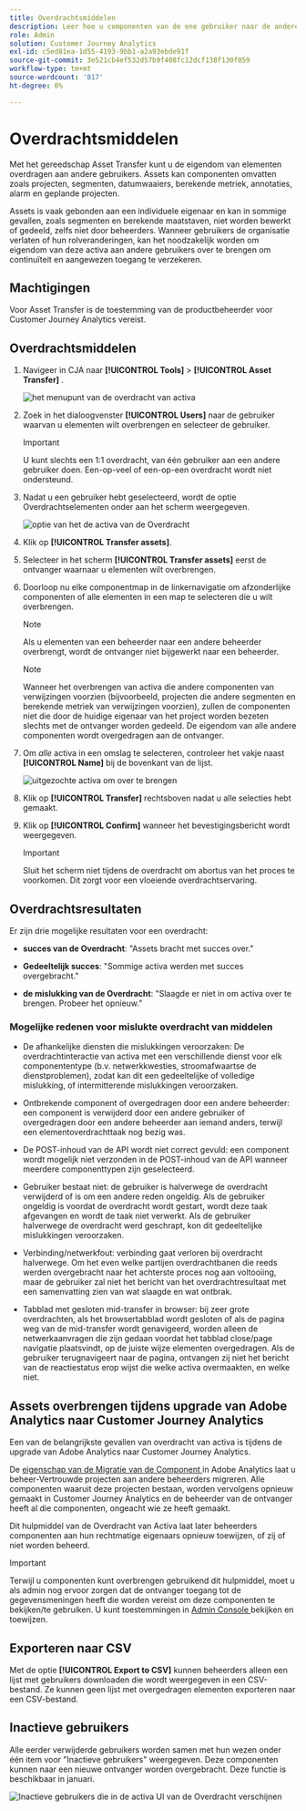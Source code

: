 ```yaml
---
title: Overdrachtsmiddelen
description: Leer hoe u componenten van de ene gebruiker naar de andere kunt overbrengen
role: Admin
solution: Customer Journey Analytics
exl-id: c5ed81ea-1d55-4193-9bb1-a2a93ebde91f
source-git-commit: 3e521cb4ef532d57b9f408fc12dcf138f130f059
workflow-type: tm+mt
source-wordcount: '817'
ht-degree: 0%

---
```


# Overdrachtsmiddelen

Met het gereedschap Asset Transfer kunt u de eigendom van elementen overdragen aan andere gebruikers. Assets kan componenten omvatten zoals projecten, segmenten, datumwaaiers, berekende metriek, annotaties, alarm en geplande projecten.

Assets is vaak gebonden aan een individuele eigenaar en kan in sommige gevallen, zoals segmenten en berekende maatstaven, niet worden bewerkt of gedeeld, zelfs niet door beheerders. Wanneer gebruikers de organisatie verlaten of hun rolveranderingen, kan het noodzakelijk worden om eigendom van deze activa aan andere gebruikers over te brengen om continuïteit en aangewezen toegang te verzekeren.

## Machtigingen

Voor Asset Transfer is de toestemming van de productbeheerder voor Customer Journey Analytics vereist.

## Overdrachtsmiddelen

1. Navigeer in CJA naar **[!UICONTROL Tools]** > **[!UICONTROL Asset Transfer]** .

   ![ het menupunt van de overdracht van activa ](/help/tools/asset-transfer/assets/asset-transfer.png)

1. Zoek in het dialoogvenster **[!UICONTROL Users]** naar de gebruiker waarvan u elementen wilt overbrengen en selecteer de gebruiker.

   >[!IMPORTANT]
   >
   >U kunt slechts een 1:1 overdracht, van één gebruiker aan een andere gebruiker doen. Een-op-veel of een-op-een overdracht wordt niet ondersteund.


1. Nadat u een gebruiker hebt geselecteerd, wordt de optie Overdrachtselementen onder aan het scherm weergegeven.

   ![ optie van het de activa van de Overdracht ](/help/tools/asset-transfer/assets/after-selection.png)

1. Klik op **[!UICONTROL Transfer assets]**.

1. Selecteer in het scherm **[!UICONTROL Transfer assets]** eerst de ontvanger waarnaar u elementen wilt overbrengen.

1. Doorloop nu elke componentmap in de linkernavigatie om afzonderlijke componenten of alle elementen in een map te selecteren die u wilt overbrengen.

   >[!NOTE]
   >
   >Als u elementen van een beheerder naar een andere beheerder overbrengt, wordt de ontvanger niet bijgewerkt naar een beheerder.


   >[!NOTE]
   >
   >    Wanneer het overbrengen van activa die andere componenten van verwijzingen voorzien (bijvoorbeeld, projecten die andere segmenten en berekende metriek van verwijzingen voorzien), zullen de componenten niet die door de huidige eigenaar van het project worden bezeten slechts met de ontvanger worden gedeeld. De eigendom van alle andere componenten wordt overgedragen aan de ontvanger.

1. Om _alle_ activa in een omslag te selecteren, controleer het vakje naast **[!UICONTROL Name]** bij de bovenkant van de lijst.

   ![ uitgezochte activa om over te brengen ](/help/tools/asset-transfer/assets/select-assets.png)

1. Klik op **[!UICONTROL Transfer]** rechtsboven nadat u alle selecties hebt gemaakt.

1. Klik op **[!UICONTROL Confirm]** wanneer het bevestigingsbericht wordt weergegeven.

   >[!IMPORTANT]
   >
   >Sluit het scherm niet tijdens de overdracht om abortus van het proces te voorkomen. Dit zorgt voor een vloeiende overdrachtservaring.

## Overdrachtsresultaten

Er zijn drie mogelijke resultaten voor een overdracht:

- **succes van de Overdracht**: &quot;Assets bracht met succes over.&quot;

- **Gedeeltelijk succes**: &quot;Sommige activa werden met succes overgebracht.&quot;

- **de mislukking van de Overdracht**: &quot;Slaagde er niet in om activa over te brengen. Probeer het opnieuw.&quot;

### Mogelijke redenen voor mislukte overdracht van middelen

- De afhankelijke diensten die mislukkingen veroorzaken: De overdrachtinteractie van activa met een verschillende dienst voor elk componententype (b.v. netwerkkwesties, stroomafwaartse de dienstproblemen), zodat kan dit een gedeeltelijke of volledige mislukking, of intermitterende mislukkingen veroorzaken.

- Ontbrekende component of overgedragen door een andere beheerder: een component is verwijderd door een andere gebruiker of overgedragen door een andere beheerder aan iemand anders, terwijl een elementoverdrachttaak nog bezig was.

- De POST-inhoud van de API wordt niet correct gevuld: een component wordt mogelijk niet verzonden in de POST-inhoud van de API wanneer meerdere componenttypen zijn geselecteerd.

- Gebruiker bestaat niet: de gebruiker is halverwege de overdracht verwijderd of is om een andere reden ongeldig. Als de gebruiker ongeldig is voordat de overdracht wordt gestart, wordt deze taak afgevangen en wordt de taak niet verwerkt. Als de gebruiker halverwege de overdracht werd geschrapt, kon dit gedeeltelijke mislukkingen veroorzaken.

- Verbinding/netwerkfout: verbinding gaat verloren bij overdracht halverwege. Om het even welke partijen overdrachtbanen die reeds werden overgebracht naar het achterste proces nog aan voltooiing, maar de gebruiker zal niet het bericht van het overdrachtresultaat met een samenvatting zien van wat slaagde en wat ontbrak.

- Tabblad met gesloten mid-transfer in browser: bij zeer grote overdrachten, als het browsertabblad wordt gesloten of als de pagina weg van de mid-transfer wordt genavigeerd, worden alleen de netwerkaanvragen die zijn gedaan voordat het tabblad close/page navigatie plaatsvindt, op de juiste wijze elementen overgedragen. Als de gebruiker terugnavigeert naar de pagina, ontvangen zij niet het bericht van de reactiestatus erop wijst die welke activa overmaakten, en welke niet.

## Assets overbrengen tijdens upgrade van Adobe Analytics naar Customer Journey Analytics

Een van de belangrijkste gevallen van overdracht van activa is tijdens de upgrade van Adobe Analytics naar Customer Journey Analytics.

De [ eigenschap van de Migratie van de Component ](https://experienceleague.adobe.com/en/docs/analytics/admin/admin-tools/component-migration/component-migration) in Adobe Analytics laat u beheer-Vertrouwde projecten aan andere beheerders migreren. Alle componenten waaruit deze projecten bestaan, worden vervolgens opnieuw gemaakt in Customer Journey Analytics en de beheerder van de ontvanger heeft al die componenten, ongeacht wie ze heeft gemaakt.

Dit hulpmiddel van de Overdracht van Activa laat later beheerders componenten aan hun rechtmatige eigenaars opnieuw toewijzen, of zij of niet worden beheerd.

>[!IMPORTANT]
>
>Terwijl u componenten kunt overbrengen gebruikend dit hulpmiddel, moet u als admin nog ervoor zorgen dat de ontvanger toegang tot de gegevensmeningen heeft die worden vereist om deze componenten te bekijken/te gebruiken. U kunt toestemmingen in [ Admin Console ](https://helpx.adobe.com/nl/enterprise/using/admin-console.html) bekijken en toewijzen.

## Exporteren naar CSV

Met de optie **[!UICONTROL Export to CSV]** kunnen beheerders alleen een lijst met gebruikers downloaden die wordt weergegeven in een CSV-bestand. Ze kunnen geen lijst met overgedragen elementen exporteren naar een CSV-bestand.

## Inactieve gebruikers

Alle eerder verwijderde gebruikers worden samen met hun wezen onder één item voor &quot;Inactieve gebruikers&quot; weergegeven. Deze componenten kunnen naar een nieuwe ontvanger worden overgebracht. Deze functie is beschikbaar in januari.

![ Inactieve gebruikers die in de activa UI van de Overdracht verschijnen ](assets/inactive-users.png)

